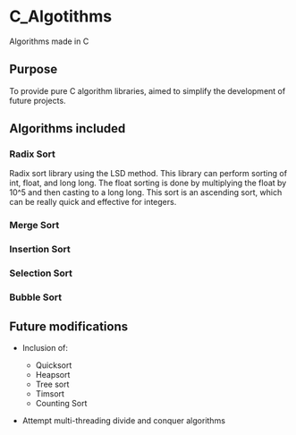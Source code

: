 # C_Algotithms
Algorithms made in C

## Purpose
To provide pure C algorithm libraries, aimed to simplify the development of future projects.

## Algorithms included

### Radix Sort
Radix sort library using the LSD method. This library can perform sorting of int, float, and long long. The float sorting is done by multiplying the float by 10^5 and then casting to a long long.
This sort is an ascending sort, which can be really quick and effective for integers.

### Merge Sort

### Insertion Sort

### Selection Sort

### Bubble Sort


## Future modifications

 - Inclusion of:
	- Quicksort
	- Heapsort
	- Tree sort
	- Timsort
	- Counting Sort

 - Attempt multi-threading divide and conquer algorithms